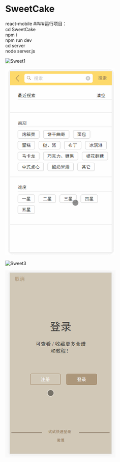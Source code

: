 ﻿# SweetCake
react-mobile
####运行项目：<br/>
cd SweetCake<br/>
npm i<br/>
npm run dev<br/>
cd server<br/>
node server.js<br/>

![Sweet1](https://github.com/Lookkkk/SweetCake/raw/master/Screenshots/Sweet1.gif)

![Sweet2](https://github.com/Lookkkk/SweetCake/raw/master/Screenshots/Sweet2.gif)

![Sweet3](https://github.com/Lookkkk/SweetCake/raw/master/Screenshots/Sweet3.gif)

![Sweet4](https://github.com/Lookkkk/SweetCake/raw/master/Screenshots/Sweet4.gif)

